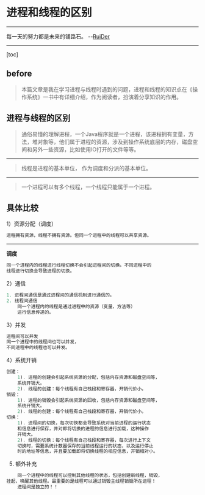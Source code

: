 # 进程和线程的区别

---
每一天的努力都是未来的铺路石。                --[RuiDer](https://ruider.github.io)
                            
---
[toc]
## before
> 本篇文章是我在学习进程与线程时遇到的问题，进程和线程的知识点在《操作系统》一书中有详细介绍，作为阅读者，扮演着分享知识的作用。

## 进程与线程的区别
> 通俗易懂的理解进程，一个Java程序就是一个进程，该进程拥有变量，方法，堆对象等，他们属于进程的资源，涉及到操作系统底层的内存，磁盘空间和另外一些资源，比如使用IO打开的文件等等。

---
> 线程是进程的基本单位，	作为调度和分派的基本单位。

---
> 一个进程可以有多个线程，一个线程只能属于一个进程。
## 具体比较
1）资源分配（调度）
```java 
进程拥有资源，线程不拥有资源。但同一个进程中的线程可以共享资源。
```
---
**调度**
```java
同一个进程内的线程进行线程切换不会引起进程间的切换。不同进程中的
线程进行切换会导致进程的切换。
```
2）通信
```java
1. 进程间通信是通过进程间的通信机制进行通信的。
2. 线程间通信
	同一个进程内的线程是通过进程中的资源（变量，方法等）
	进行信息传递的。	
```
3）并发
```java 
进程间可以并发
同一个进程中的线程间也可以并发，
不同进程中的线程也可以并发。
```
4）系统开销
```java
创建：
	1). 进程的创建会引起系统资源的分配，包括内存资源和磁盘空间等，
	系统开销大。
	2). 线程的创建：每个线程有自己栈段和寄存器，开销代价小。
销毁：
	1). 进程的销毁会引起系统资源的回收，包括内存资源和磁盘空间等，
	系统开销大。
	2). 线程的创建：每个线程有自己栈段和寄存器，开销代价小。
切换：
	1). 进程间的切换，每次切换都会导致系统对当前进程的运行状态
	和信息进行保存，并对即将切换的进程的信息进行加载，这种操作
	开销大。
	2). 线程的切换：每个线程有自己栈段和寄存器，每次进行上下文
	切换时，需要系统计数器保存的当前线程运行的状态，以及运行停止
	时的地址等信息，并且要加载即将切换线程的相应信息，开销相对小。
```
5) 额外补充
```java 
	同一个进程中的线程可以控制其他线程的状态，包括创建新线程，销毁，
挂起，唤醒其他线程。最重要的是线程可以通过销毁主线程销毁所在进程！
	进程间是独立的！！
```
